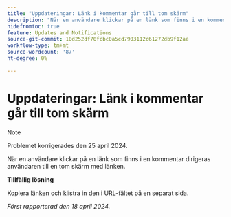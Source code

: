 ```yaml
---
title: "Uppdateringar: Länk i kommentar går till tom skärm"
description: "När en användare klickar på en länk som finns i en kommentar dirigeras användaren till en tom skärm med länken. Det finns en lösning."
hidefromtoc: true
feature: Updates and Notifications
source-git-commit: 10d252df70fcbc0a5cd7903112c61272db9f12ae
workflow-type: tm+mt
source-wordcount: '87'
ht-degree: 0%

---
```



# Uppdateringar: Länk i kommentar går till tom skärm

>[!NOTE]
>
>Problemet korrigerades den 25 april 2024.

När en användare klickar på en länk som finns i en kommentar dirigeras användaren till en tom skärm med länken.

**Tillfällig lösning**

Kopiera länken och klistra in den i URL-fältet på en separat sida.

_Först rapporterad den 18 april 2024._


